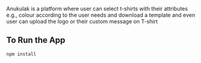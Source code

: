 Anukulak is a platform where user can select t-shirts with their attributes e.g., colour according to the user needs and download a template and even user can upload the logo or their custom message on T-shirt
## To Run the App
```
npm install
```
